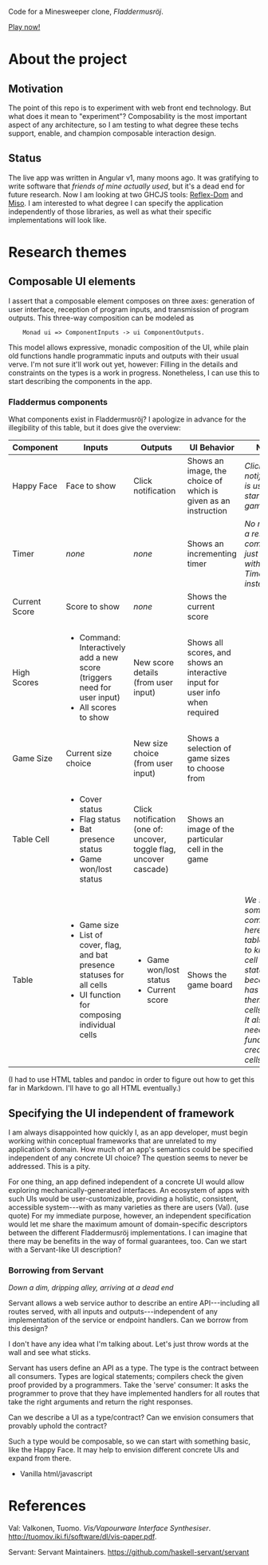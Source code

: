 Code for a Minesweeper clone, *Fladdermusröj*.

[Play now\!](https://chreekat.net/fladdermus)

# About the project

## Motivation

The point of this repo is to experiment with web front end technology. But what
does it mean to "experiment"? Composability is the most important aspect of any
architecture, so I am testing to what degree these techs support, enable, and
champion composable interaction design.

## Status

The live app was written in Angular v1, many moons ago. It was gratifying to
write software that *friends of mine actually used*, but it's a dead end for
future research. Now I am looking at two GHCJS tools:
[Reflex-Dom](https://github.com/reflex-frp/reflex-dom) and
[Miso](https://haskell-miso.org/). I am interested to what degree I can specify
the application independently of those libraries, as well as what their specific
implementations will look like.

# Research themes

## Composable UI elements

I assert that a composable element composes on three axes: generation of
user interface, reception of program inputs, and transmission of program
outputs. This three-way composition can be modeled as

        Monad ui => ComponentInputs -> ui ComponentOutputs.

This model allows expressive, monadic composition of the UI, while plain old
functions handle programmatic inputs and outputs with their usual verve. I'm not
sure it'll work out yet, however: Filling in the details and constraints on the
types is a work in progress. Nonetheless, I can use this to start describing
the components in the app.

### Fladdermus components

What components exist in Fladdermusröj? I apologize in advance for the
illegibility of this table, but it does give the overview:

<table>
  <thead>
    <tr class="header">
      <th>Component
      <th>Inputs
      <th>Outputs
      <th>UI Behavior
      <th>Notes
  <tbody>
    <tr class="odd">
      <td>Happy Face
      <td>Face to show
      <td>Click notification
      <td>Shows an image, the choice of which is given as an
      instruction
      <td><i>Click notification is used to start a new game</i>
    <tr class="even">
      <td>Timer
      <td><i>none</i>
      <td><i>none</i>
      <td>Shows an incrementing timer
      <td><i>No need for a reset command; just replace with a new
      Timer instead.</i>
    <tr class="odd">
      <td>Current Score
      <td>Score to show
      <td><i>none</i>
      <td>Shows the current score
      <td>
    <tr class="even">
      <td>High Scores
      <td>
        <ul>
          <li>Command: Interactively add a new score (triggers need
          for user input)
          <li>All scores to show
        </ul>
      <td>New score details (from user input)
      <td>Shows all scores, and shows an interactive input for user
      info when required
      <td>
    <tr class="odd">
      <td>Game Size
      <td>Current size choice
      <td>New size choice (from user input)
      <td>Shows a selection of game sizes to choose from
      <td>
    <tr class="even">
      <td>Table Cell
      <td>
        <ul>
          <li>Cover status
          <li>Flag status
          <li>Bat presence status
          <li>Game won/lost status
        </ul>
      <td>Click notification (one of: uncover, toggle flag, uncover
      cascade)
      <td>Shows an image of the particular cell in the game
      <td>
    <tr class="odd">
      <td>Table
      <td>
        <ul>
          <li>Game size
          <li>List of cover, flag, and bat presence statuses for
          all cells
          <li>UI function for composing individual cells
        </ul>
      <td>
        <ul>
          <li>Game won/lost status
          <li>Current score
        </ul>
      <td>Shows the game board
      <td><i>We see some composition here: The table needs to know
      all cell statuses, because it has to feed them to the cells
      it uses. It also needs the function for creating cells!</i>
</table>

(I had to use HTML tables and pandoc in order to figure out how to get this far
in Markdown. I'll have to go all HTML eventually.)

## Specifying the UI independent of framework

I am always disappointed how quickly I, as an app developer, must begin working
within conceptual frameworks that are unrelated to my application's domain.
How much of an app's semantics could be specified independent of any concrete UI
choice? The question seems to never be addressed. This is a pity.

For one thing, an app defined independent of a concrete UI would allow exploring
mechanically-generated interfaces. An ecosystem of apps with such UIs would be
user-customizable, providing a holistic, consistent, accessible system---with
as many varieties as there are users (Val). (use quote) For my immediate
purpose, however, an independent specification would let me share the maximum
amount of domain-specific descriptors between the different Fladdermusröj
implementations. I can imagine that there may be benefits in the way of formal
guarantees, too. Can we start with a Servant-like UI description?

### Borrowing from Servant

*Down a dim, dripping alley, arriving at a dead end*

Servant allows a web service author to describe an entire API---including all
routes served, with all inputs and outputs---independent of any implementation
of the service or endpoint handlers. Can we borrow from this design?

I don't have any idea what I'm talking about. Let's just throw words at the wall
and see what sticks.

Servant has users define an API as a type. The type is the contract between all
consumers. Types are logical statements; compilers check the given proof
provided by a programmers. Take the 'serve' consumer: It asks the programmer to
prove that they have implemented handlers for all routes that take the right
arguments and return the right responses.

Can we describe a UI as a type/contract? Can we envision consumers that provably
uphold the contract?

Such a type would be composable, so we can start with something basic, like the
Happy Face. It may help to envision different concrete UIs and expand from
there.

* Vanilla html/javascript

# References

Val: Valkonen, Tuomo. *Vis/Vapourware Interface Synthesiser*. http://tuomov.iki.fi/software/dl/vis-paper.pdf.

Servant: Servant Maintainers. https://github.com/haskell-servant/servant

